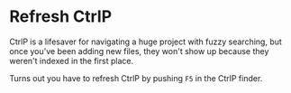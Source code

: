 # Refresh CtrlP

CtrlP is a lifesaver for navigating a huge project with fuzzy searching, but
once you've been adding new files, they won't show up because they weren't
indexed in the first place. 

Turns out you have to refresh CtrlP by pushing `F5` in the CtrlP finder.
